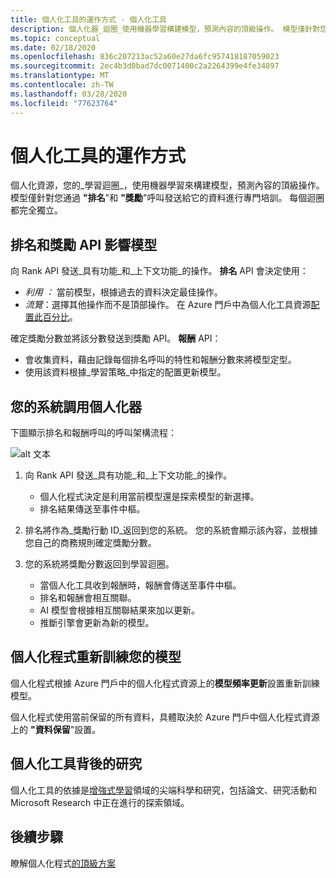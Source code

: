 ```yaml
---
title: 個人化工具的運作方式 - 個人化工具
description: 個人化器_迴圈_使用機器學習構建模型，預測內容的頂級操作。 模型僅針對您通過"排名"和"獎勵"呼叫發送給它的資料進行專門培訓。
ms.topic: conceptual
ms.date: 02/18/2020
ms.openlocfilehash: 836c207213ac52a60e27da6fc957418187059023
ms.sourcegitcommit: 2ec4b3d0bad7dc0071400c2a2264399e4fe34897
ms.translationtype: MT
ms.contentlocale: zh-TW
ms.lasthandoff: 03/28/2020
ms.locfileid: "77623764"
---
```

# <a name="how-personalizer-works"></a>個人化工具的運作方式

個人化資源，您的_學習迴圈_，使用機器學習來構建模型，預測內容的頂級操作。 模型僅針對您通過 **"排名**"和 **"獎勵**"呼叫發送給它的資料進行專門培訓。 每個迴圈都完全獨立。

## <a name="rank-and-reward-apis-impact-the-model"></a>排名和獎勵 API 影響模型

向 Rank API 發送_具有功能_和_上下文功能_的操作。 **排名** API 會決定使用：

* _利用 ：_ 當前模型，根據過去的資料決定最佳操作。
* _流覽_：選擇其他操作而不是頂部操作。 在 Azure 門戶中為個人化工具資源[配置此百分比](how-to-settings.md#configure-exploration-to-allow-the-learning-loop-to-adapt)。

確定獎勵分數並將該分數發送到獎勵 API。 **報酬** API：

* 會收集資料，藉由記錄每個排名呼叫的特性和報酬分數來將模型定型。
* 使用該資料根據_學習策略_中指定的配置更新模型。

## <a name="your-system-calling-personalizer"></a>您的系統調用個人化器

下圖顯示排名和報酬呼叫的呼叫架構流程：

![alt 文本](./media/how-personalizer-works/personalization-how-it-works.png "個人化的工作原理")

1. 向 Rank API 發送_具有功能_和_上下文功能_的操作。

    * 個人化程式決定是利用當前模型還是探索模型的新選擇。
    * 排名結果傳送至事件中樞。
1. 排名將作為_獎勵行動 ID_返回到您的系統。
    您的系統會顯示該內容，並根據您自己的商務規則確定獎勵分數。
1. 您的系統將獎勵分數返回到學習迴圈。
    * 當個人化工具收到報酬時，報酬會傳送至事件中樞。
    * 排名和報酬會相互關聯。
    * AI 模型會根據相互關聯結果來加以更新。
    * 推斷引擎會更新為新的模型。

## <a name="personalizer-retrains-your-model"></a>個人化程式重新訓練您的模型

個人化程式根據 Azure 門戶中的個人化程式資源上的**模型頻率更新**設置重新訓練模型。

個人化程式使用當前保留的所有資料，具體取決於 Azure 門戶中個人化程式資源上的 **"資料保留**"設置。

## <a name="research-behind-personalizer"></a>個人化工具背後的研究

個人化工具的依據是[增強式學習](concepts-reinforcement-learning.md)領域的尖端科學和研究，包括論文、研究活動和 Microsoft Research 中正在進行的探索領域。

## <a name="next-steps"></a>後續步驟

瞭解個人化程式[的頂級方案](where-can-you-use-personalizer.md)